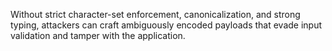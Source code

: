 Without strict character-set enforcement, canonicalization, and strong typing, attackers can craft ambiguously encoded payloads that evade input validation and tamper with the application.

